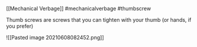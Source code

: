 [[Mechanical Verbage]] #mechanicalverbage #thumbscrew

Thumb screws are screws that you can tighten with your thumb (or hands, if you prefer)

![[Pasted image 20210608082452.png]]


